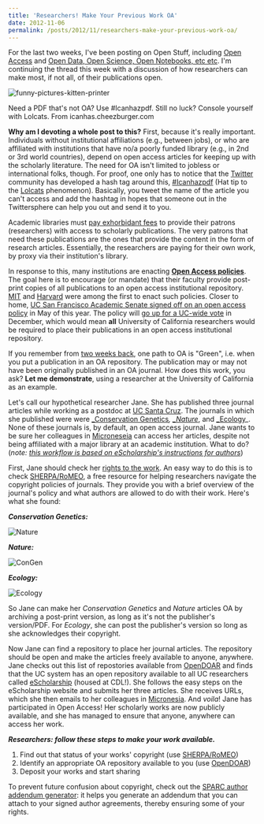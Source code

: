 ```yaml
---
title: 'Researchers! Make Your Previous Work OA'
date: 2012-11-06
permalink: /posts/2012/11/researchers-make-your-previous-work-oa/
---
```


For the last two weeks, I've been posting on Open Stuff, including [Open Access][1] and [Open Data, Open Science, Open Notebooks, etc etc][2]. I'm continuing the thread this week with a discussion of how researchers can make most, if not all, of their publications open.

![][3]

Need a PDF that's not OA? Use #Icanhazpdf. Still no luck? Console yourself with Lolcats. From icanhas.cheezburger.com

**Why am I devoting a whole post to this?** First, because it's really important. Individuals without institutional affiliations (e.g., between jobs), or who are affiliated with institutions that have no/a poorly funded library (e.g., in 2nd or 3rd world countries), depend on open access articles for keeping up with the scholarly literature. The need for OA isn't limited to jobless or international folks, though. For proof, one only has to notice that the [Twitter][4] community has developed a hash tag around this, [#Icanhazpdf][5] (Hat tip to the [Lolcats][6] phenomenon). Basically, you tweet the name of the article you can't access and add the hashtag in hopes that someone out in the Twittersphere can help you out and send it to you.

Academic libraries must [pay exhorbidant fees][7] to provide their patrons (researchers) with access to scholarly publications.  The very patrons that need these publications are the ones that provide the content in the form of research articles.  Essentially, the researchers are paying for their own work, by proxy via their institution's library.

In response to this, many institutions are enacting [**Open Access policies**][8]. The goal here is to encourage (or mandate) that their faculty provide post-print copies of all publications to an open access institutional repository. [MIT][9]  and [Harvard][10] were among the first to enact such policies. Closer to home, [UC San Francisco Academic Senate signed off on an open access policy][11] in May of this year. The policy will g[o up for a UC-wide vote][12] in December, which would mean **all** University of California researchers would be required to place their publications in an open access institutional repository.

If you remember from [two weeks back][1], one path to OA is "Green", i.e. when you put a publication in an OA repository.  The publication may or may not have been originally published in an OA journal. How does this work, you ask? **Let me demonstrate**, using a researcher at the University of California as an example.

Let's call our hypothetical researcher Jane. She has published three journal articles while working as a postdoc at [UC Santa Cruz][13]. The journals in which she published were were [_Conservation Genetics][14]_, [_Nature][15]_, and [_Ecology][16]_. None of these journals is, by default, an open access journal.  Jane wants to be sure her colleagues in [Microneseia][17] can access her articles, despite not being affiliated with a major library at an academic institution. What to do? (_note: [this workflow is based on eScholarship's instructions for authors][18]_)

First, Jane should check her [rights to the work][19].  An easy way to do this is to check [SHERPA/RoMEO][20], a free resource for helping researchers navigate the copyright policies of journals. They provide you with a brief overview of the journal's policy and what authors are allowed to do with their work. Here's what she found:

_**Conservation Genetics:**_

![][21]

 

_**Nature:**_

![][22]

_**Ecology:**_

![][23]

 

So Jane can make her _Conservation Genetics_ and _Nature_ articles OA by archiving a post-print version, as long as it's not the publisher's version/PDF.  For _Ecology_, she can post the publisher's version so long as she acknowledges their copyright.

Now Jane can find a repository to place her journal articles. The repository should be open and make the articles freely available to anyone, anywhere. Jane checks out this list of repostories available from [OpenDOAR][24] and finds that the UC system has an open repository available to all UC researchers called [eScholarship][25] (housed at CDL!). She follows the easy steps on the eScholarship website and submits her three articles. She receives URLs, which she then emails to her colleagues in [Micronesia][17].  And _voila_! Jane has participated in Open Access! Her scholarly works are now publicly available, and she has managed to ensure that anyone, anywhere can access her work.

_**Researchers: follow these steps to make your work available.**_

1. Find out that status of your works' copyright (use [SHERPA/RoMEO][20])
2. Identify an appropriate OA repository available to you (use [OpenDOAR][24])
3. Deposit your works and start sharing

To prevent future confusion about copyright, check out the [SPARC author addendum generator][26]: it helps you generate an addendum that you can attach to your signed author agreements, thereby ensuring some of your rights.

[1]: https://datapub.cdlib.org/?p=1229 "Three Cheers for Open Access!"
[2]: https://datapub.cdlib.org/?p=1239 "Open Up"
[3]: https://datapub.files.wordpress.com/2012/11/funny-pictures-kitten-printer.jpg?w=350&h=263 "funny-pictures-kitten-printer"
[4]: http://www.twitter.com
[5]: https://twitter.com/search?q=%23Icanhazpdf&src=typd
[6]: http://icanhas.cheezburger.com/lolcats
[7]: http://en.wikipedia.org/wiki/Serials_crisis
[8]: http://www.arl.org/sparc/advocacy/campus/
[9]: http://libraries.mit.edu/sites/scholarly/mit-open-access/open-access-at-mit/mit-open-access-policy/
[10]: http://osc.hul.harvard.edu/authors/policy_guide
[11]: http://osc.universityofcalifornia.edu/openaccesspolicy/ucsf/
[12]: http://osc.universityofcalifornia.edu/openaccesspolicy/xmit_mkw_div_ctte_chairs_OA%20proposal.pdf
[13]: http://www.ucsc.edu/
[14]: http://www.springer.com/life+sciences/ecology/journal/10592
[15]: http://www.nature.com/nature/index.html
[16]: http://www.esajournals.org/loi/ecol
[17]: http://en.wikipedia.org/wiki/Micronesia
[18]: http://escholarship.org/publish_postprints.html
[19]: http://escholarship.org/help_copyright.html
[20]: http://www.sherpa.ac.uk/romeo/
[21]: https://datapub.files.wordpress.com/2012/11/screen-shot-2012-11-06-at-7-07-30-am.png?w=468&h=338 "Nature"
[22]: https://datapub.files.wordpress.com/2012/11/screen-shot-2012-11-06-at-7-07-00-am.png?w=538&h=354 "ConGen"
[23]: https://datapub.files.wordpress.com/2012/11/screen-shot-2012-11-06-at-7-08-02-am.png?w=417&h=236 "Ecology"
[24]: http://www.opendoar.org/
[25]: http://escholarship.org/
[26]: http://www.arl.org/sparc/author/completeonline.shtml

  
